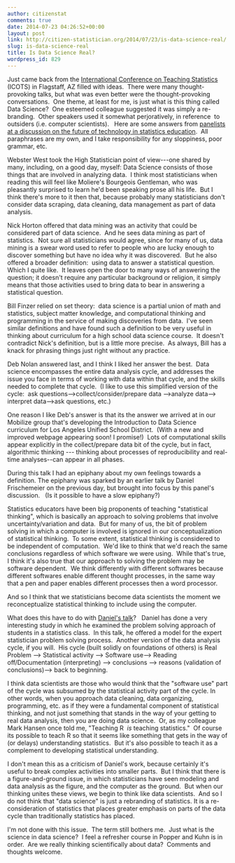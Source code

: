 ```yaml
---
author: citizenstat
comments: true
date: 2014-07-23 04:26:52+00:00
layout: post
link: http://citizen-statistician.org/2014/07/23/is-data-science-real/
slug: is-data-science-real
title: Is Data Science Real?
wordpress_id: 829
---
```


Just came back from the [International Conference on Teaching Statistics](http://icots.info/9/) (ICOTS) in Flagstaff, AZ filled with ideas.  There were many thought-provoking talks, but what was even better were the thought-provoking conversations.  One theme, at least for me, is just what is this thing called Data Science?  One esteemed colleague suggested it was simply a re-branding.  Other speakers used it somewhat perjoratively, in reference  to outsiders (i.e. computer scientists).   Here are some answers from [panelists at a discussion on the future of technology in statistics education](http://icots.info/9/proceedings/pdfs/ICOTS9_9H_PANEL.pdf).  All paraphrases are my own, and I take responsibility for any sloppiness, poor grammar, etc.

Webster West took the High Statistician point of view---one shared by many, including, on a good day, myself: Data Science consists of those things that are involved in analyzing data.  I think most statisticians when reading this will feel like Moliere's Bourgeois Gentleman, who was pleasantly surprised to learn he'd been speaking prose all his life.  But I think there's more to it then that, because probably many statisticians don't consider data scraping, data cleaning, data management as part of data analysis.

Nick Horton offered that data mining was an activity that could be considered part of data science.  And he sees data mining as part of statistics.  Not sure all statisticians would agree, since for many of us, data mining is a swear word used to refer to people who are lucky enough to discover something but have no idea why it was discovered.  But he also offered a broader definition:  using data to answer a statistical question.   Which I quite like.  It leaves open the door to many ways of answering the question; it doesn't require any particular background or religion, it simply means that those activities used to bring data to bear in answering a statistical question.

Bill Finzer relied on set theory:  data science is a partial union of math and statistics, subject matter knowledge, and computational thinking and programming in the service of making discoveries from data.  I've seen similar definitions and have found such a definition to be very useful in thinking about curriculum for a high school data science course.  It doesn't contradict Nick's definition, but is a little more precise.  As always, Bill has a knack for phrasing things just right without any practice.

Deb Nolan answered last, and I think I liked her answer the best.  Data science encompasses the entire data analysis cycle, and addresses the issue you face in terms of working with data within that cycle, and the skills needed to complete that cycle.  (I like to use this simplified version of the cycle:  ask questions-->collect/consider/prepare data -->analyze data--> interpret data-->ask questions, etc.)

One reason I like Deb's answer is that its the answer we arrived at in our Mobilize group that's developing the Introduction to Data Science curriculum for Los Angeles Unified School District.  (With a new and improved webpage appearing soon! I promise!)  Lots of computational skills appear explicitly in the collect/prepare data bit of the cycle, but in fact, algorithmic thinking --- thinking about processes of reproducibility and real-time analyses--can appear in all phases.

During this talk I had an epiphany about my own feelings towards a definition. The epiphany was sparked by an earlier talk by Daniel Frischemeier on the previous day, but brought into focus by this panel's discussion.   (Is it possible to have a slow epiphany?)

Statistics educators have been big proponents of teaching "statistical thinking", which is basically an approach to solving problems that involve uncertainty/variation and data.  But for many of us, the bit of problem solving in which a computer is involved is ignored in our conceptualization of statistical thinking.  To some extent, statistical thinking is considered to be independent of computation.  We'd like to think that we'd reach the same conclusions regardless of which software we were using.  While that's true, I think it's also true that our approach to solving the problem may be software dependent.  We think differently with different softwares because different softwares enable different thought processes, in the same way that a pen and paper enables different processes then a word processor.

And so I think that we statisticians become data scientists the moment we reconceptualize statistical thinking to include using the computer.

What does this have to do with [Daniel's talk](http://icots.info/9/proceedings/pdfs/ICOTS9_8J3_FRISCHEMEIER.pdf)?   Daniel has done a very interesting study in which he examined the problem solving approach of students in a statistics class.  In this talk, he offered a model for the expert statistician problem solving process.  Another version of the data analysis cycle, if you will.  His cycle (built solidly on foundations of others) is Real Problem --> Statistical activity --> Software use--> Reading off/Documentation (interpreting) --> conclusions --> reasons (validation of conclusions)--> back to beginning.

I think data scientists are those who would think that the "software use" part of the cycle was subsumed by the statistical activity part of the cycle. In other words, when you approach data cleaning, data organizing, programming, etc. as if they were a fundamental component of statistical thinking, and not just something that stands in the way of your getting to real data analysis, then you are doing data science.  Or, as my colleague Mark Hansen once told me, "Teaching R  *is* teaching statistics."  Of course its possible to teach R so that it seems like something that gets in the way of (or delays) understanding statistics.  But it's also possible to teach it as a complement to developing statistical understanding.

I don't mean this as a criticism of Daniel's work, because certainly it's useful to break complex activities into smaller parts.  But I think that there is a figure-and-ground issue, in which statisticians have seen modeling and data analysis as the figure, and the computer as the ground.  But when our thinking unites these views, we begin to think like data scientists.  And so I do not think that "data science" is just a rebranding of statistics. It is a re-consideration of statistics that places greater emphasis on parts of the data cycle than traditionally statistics has placed.

I'm not done with this issue.  The term still bothers me.  Just what is the science in data science?  I feel a refresher course in Popper and Kuhn is in order.  Are we really thinking scientifically about data?  Comments and thoughts welcome.

